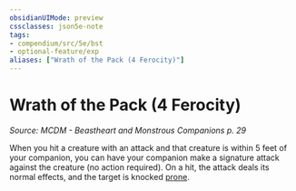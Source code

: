 ```yaml
---
obsidianUIMode: preview
cssclasses: json5e-note
tags:
- compendium/src/5e/bst
- optional-feature/exp
aliases: ["Wrath of the Pack (4 Ferocity)"]
---
```

# Wrath of the Pack (4 Ferocity)
*Source: MCDM - Beastheart and Monstrous Companions p. 29* 

When you hit a creature with an attack and that creature is within 5 feet of your companion, you can have your companion make a signature attack against the creature (no action required). On a hit, the attack deals its normal effects, and the target is knocked [prone](../../../Rules%20&%20Options/5e%20Rules/conditions.md##prone).
